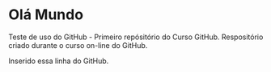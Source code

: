 # Olá Mundo
 Teste de uso do GitHub - Primeiro repósitório do Curso GitHub.
 Respositório criado durante o curso on-line do GitHub.
 
 Inserido essa linha do GitHub.
